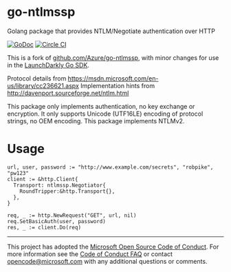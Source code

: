 # go-ntlmssp
Golang package that provides NTLM/Negotiate authentication over HTTP

[![GoDoc](https://godoc.org/github.com/launchdarkly/go-ntlmssp?status.svg)](https://godoc.org/github.com/launchdarkly/go-ntlmssp) [![Circle CI](https://circleci.com/gh/launchdarkly/go-ntlmssp.svg?style=svg)](https://circleci.com/gh/launchdarkly/go-ntlmssp)

This is a fork of [github.com/Azure/go-ntlmssp](https://github.com/Azure/go-ntlmssp), with minor changes for use in the [LaunchDarkly Go SDK](https://github.com/launchdarkly/go-server-sdk).

Protocol details from https://msdn.microsoft.com/en-us/library/cc236621.aspx
Implementation hints from http://davenport.sourceforge.net/ntlm.html

This package only implements authentication, no key exchange or encryption. It
only supports Unicode (UTF16LE) encoding of protocol strings, no OEM encoding.
This package implements NTLMv2.

# Usage

```
url, user, password := "http://www.example.com/secrets", "robpike", "pw123"
client := &http.Client{
  Transport: ntlmssp.Negotiator{
    RoundTripper:&http.Transport{},
  },
}

req, _ := http.NewRequest("GET", url, nil)
req.SetBasicAuth(user, password)
res, _ := client.Do(req)
```

-----
This project has adopted the [Microsoft Open Source Code of Conduct](https://opensource.microsoft.com/codeofconduct/). For more information see the [Code of Conduct FAQ](https://opensource.microsoft.com/codeofconduct/faq/) or contact [opencode@microsoft.com](mailto:opencode@microsoft.com) with any additional questions or comments.
